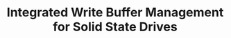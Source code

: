 ---
layout: publication-single
title: Integrated Write Buffer Management for Solid State Drives
name: Journal of Systems Architecture, Vol. 60, No. 4, pp. 329--344
first-author: Sungmin Park
co-authors: Jaehyuk Cha, Sooyong Kang
during: 2014.04.01
location: 
impactfactor: 
doi: 
note: 
categories: 
 - Flash Memory and Non-Volatile RAM
tag: 
 - International Journal
---